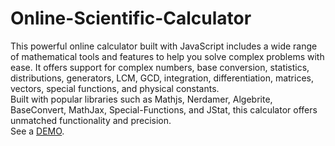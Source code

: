 # Online-Scientific-Calculator
This powerful online calculator built with JavaScript includes a wide range of mathematical tools and features to help you solve complex problems with ease. It offers support for complex numbers, base conversion, statistics, distributions, generators, LCM, GCD, integration, differentiation, matrices, vectors, special functions, and physical constants.<br>
Built with popular libraries such as Mathjs, Nerdamer, Algebrite, BaseConvert, MathJax, Special-Functions, and JStat, this calculator offers unmatched functionality and precision.<br>
See a <a href="https://sci.calculator.gr/">DEMO</a>.
